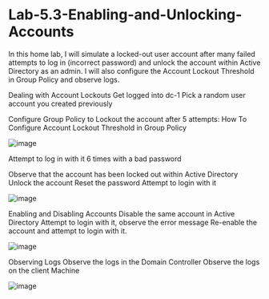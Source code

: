 # Lab-5.3-Enabling-and-Unlocking-Accounts
In this home lab, I will simulate a locked-out user account after many failed attempts to log in (incorrect password) and unlock the account within Active Directory as an admin. I will also configure the Account Lockout Threshold in Group Policy and observe logs.


Dealing with Account Lockouts
Get logged into dc-1
Pick a random user account you created previously

Configure Group Policy to Lockout the account after 5 attempts:
How To Configure Account Lockout Threshold in Group Policy

 ![image](https://github.com/user-attachments/assets/f77227a0-5f02-4711-907f-911a9937ecc4)


Attempt to log in with it 6 times with a bad password

Observe that the account has been locked out within Active Directory
Unlock the account
Reset the password
Attempt to login with it

 ![image](https://github.com/user-attachments/assets/31034cff-fd89-4bdc-b5b7-19204a748e60)


Enabling and Disabling Accounts
Disable the same account in Active Directory
Attempt to login with it, observe the error message
Re-enable the account and attempt to login with it.

![image](https://github.com/user-attachments/assets/d22ca58e-e019-4199-8de8-6a279f01b94e)
 


Observing Logs
Observe the logs in the Domain Controller
Observe the logs on the client Machine

 ![image](https://github.com/user-attachments/assets/12f9f634-8afd-439f-9b83-d34dca61dda4)



